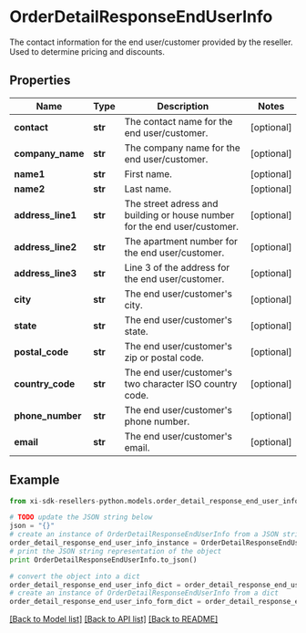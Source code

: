 # OrderDetailResponseEndUserInfo

The contact information for the end user/customer provided by the reseller. Used to determine pricing and discounts.

## Properties

Name | Type | Description | Notes
------------ | ------------- | ------------- | -------------
**contact** | **str** | The contact name for the end user/customer. | [optional] 
**company_name** | **str** | The company name for the end user/customer. | [optional] 
**name1** | **str** | First name. | [optional] 
**name2** | **str** | Last name. | [optional] 
**address_line1** | **str** | The street adress and building or house number for the end user/customer. | [optional] 
**address_line2** | **str** | The apartment number for the end user/customer. | [optional] 
**address_line3** | **str** | Line 3 of the address for the end user/customer. | [optional] 
**city** | **str** | The end user/customer&#39;s city. | [optional] 
**state** | **str** | The end user/customer&#39;s state. | [optional] 
**postal_code** | **str** | The end user/customer&#39;s zip or postal code. | [optional] 
**country_code** | **str** | The end user/customer&#39;s two character ISO country code. | [optional] 
**phone_number** | **str** | The end user/customer&#39;s phone number. | [optional] 
**email** | **str** | The end user/customer&#39;s email. | [optional] 

## Example

```python
from xi-sdk-resellers-python.models.order_detail_response_end_user_info import OrderDetailResponseEndUserInfo

# TODO update the JSON string below
json = "{}"
# create an instance of OrderDetailResponseEndUserInfo from a JSON string
order_detail_response_end_user_info_instance = OrderDetailResponseEndUserInfo.from_json(json)
# print the JSON string representation of the object
print OrderDetailResponseEndUserInfo.to_json()

# convert the object into a dict
order_detail_response_end_user_info_dict = order_detail_response_end_user_info_instance.to_dict()
# create an instance of OrderDetailResponseEndUserInfo from a dict
order_detail_response_end_user_info_form_dict = order_detail_response_end_user_info.from_dict(order_detail_response_end_user_info_dict)
```
[[Back to Model list]](../README.md#documentation-for-models) [[Back to API list]](../README.md#documentation-for-api-endpoints) [[Back to README]](../README.md)


